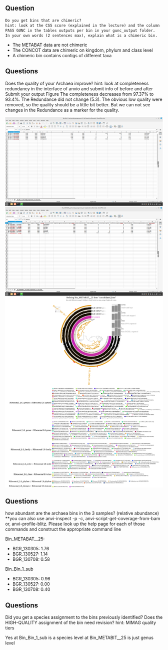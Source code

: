 
## Question

    Do you get bins that are chimeric?
    hint: look at the CSS score (explained in the lecture) and the column PASS GUNC in the tables outputs per bin in your gunc_output folder.
    In your own words (2 sentences max), explain what is a chimeric bin.

  - The METABAT data are not chimeric
  - The CONCOT data are chimeric on kingdom, phylum and class level
  - A chimeric bin contains contigs of different taxa



## Questions

Does the quality of your Archaea improve?
hint: look at completeness redundancy in the interface of anvio and submit info of before and after
Submit your output Figure
The completeness decreases from 97.37% to 93.4%. The Redundance did not change (5.3). The obvious low quality were removed, so the quality should be a little bit better. But we can not see changes in the Redundance as a marker for the quality.

![Table1](resources/Table_Bin_Bin.png)
![Table2](resources/Table_Bin_METABAT.png)
![Refining_bin_METABAT](resources/Refining_Bin_METABAT__25_from__consolidated_bins_.svg)



## Questions

how abundant are the archaea bins in the 3 samples? (relative abundance)
**you can also use anvi-inspect -p -c, anvi-script-get-coverage-from-bam or, anvi-profile-blitz. Please look up the help page for each of those commands and construct the appropriate command line

Bin_METABAT__25:
- BGR_130305: 1.76
- BGR_130527: 1.14
- BGR_130708: 0.58

Bin_Bin_1_sub
- BGR_130305: 0.96
- BGR_130527: 0.00
- BGR_130708: 0.40



## Questions

Did you get a species assignment to the
bins previously identified?
Does the HIGH-QUALITY assignment of the bin need revision?
hint: MIMAG quality tiers

Yes at Bin_Bin_1_sub is a species level
at Bin_METABIT__25 is just genus level